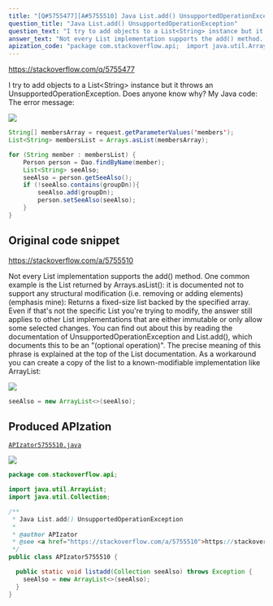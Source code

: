 ```yaml
---
title: "[Q#5755477][A#5755510] Java List.add() UnsupportedOperationException"
question_title: "Java List.add() UnsupportedOperationException"
question_text: "I try to add objects to a List<String> instance but it throws an UnsupportedOperationException. Does anyone know why? My Java code: The error message:"
answer_text: "Not every List implementation supports the add() method. One common example is the List returned by Arrays.asList(): it is documented not to support any structural modification (i.e. removing or adding elements) (emphasis mine): Returns a fixed-size list backed by the specified array. Even if that's not the specific List you're trying to modify, the answer still applies to other List implementations that are either immutable or only allow some selected changes. You can find out about this by reading the documentation of UnsupportedOperationException and List.add(), which documents this to be an \"(optional operation)\". The precise meaning of this phrase is explained at the top of the List documentation. As a workaround you can create a copy of the list to a known-modifiable implementation like ArrayList:"
apization_code: "package com.stackoverflow.api;  import java.util.ArrayList; import java.util.Collection;  /**  * Java List.add() UnsupportedOperationException  *  * @author APIzator  * @see <a href=\"https://stackoverflow.com/a/5755510\">https://stackoverflow.com/a/5755510</a>  */ public class APIzator5755510 {    public static void listadd(Collection seeAlso) throws Exception {     seeAlso = new ArrayList<>(seeAlso);   } }"
---
```


https://stackoverflow.com/q/5755477

I try to add objects to a List&lt;String&gt; instance but it throws an UnsupportedOperationException.
Does anyone know why?
My Java code:
The error message:


<div class="code-logo"><img src="/stackoverflow.png" /></div>

```java
String[] membersArray = request.getParameterValues('members');
List<String> membersList = Arrays.asList(membersArray);

for (String member : membersList) {
    Person person = Dao.findByName(member);
    List<String> seeAlso;
    seeAlso = person.getSeeAlso();
    if (!seeAlso.contains(groupDn)){
        seeAlso.add(groupDn);
        person.setSeeAlso(seeAlso);
    }
}
```


## Original code snippet

https://stackoverflow.com/a/5755510

Not every List implementation supports the add() method.
One common example is the List returned by Arrays.asList(): it is documented not to support any structural modification (i.e. removing or adding elements) (emphasis mine):
Returns a fixed-size list backed by the specified array.
Even if that&#x27;s not the specific List you&#x27;re trying to modify, the answer still applies to other List implementations that are either immutable or only allow some selected changes.
You can find out about this by reading the documentation of UnsupportedOperationException and List.add(), which documents this to be an &quot;(optional operation)&quot;. The precise meaning of this phrase is explained at the top of the List documentation.
As a workaround you can create a copy of the list to a known-modifiable implementation like ArrayList:

<div class="code-logo"><img src="/stackoverflow.png" /></div>

```java
seeAlso = new ArrayList<>(seeAlso);
```

## Produced APIzation

[`APIzator5755510.java`](https://github.com/blind-papers/apization-temp-data/raw/main/search/APIzator5755510.java)

<div class="code-logo"><img src="/apizator.png" /></div>

```java
package com.stackoverflow.api;

import java.util.ArrayList;
import java.util.Collection;

/**
 * Java List.add() UnsupportedOperationException
 *
 * @author APIzator
 * @see <a href="https://stackoverflow.com/a/5755510">https://stackoverflow.com/a/5755510</a>
 */
public class APIzator5755510 {

  public static void listadd(Collection seeAlso) throws Exception {
    seeAlso = new ArrayList<>(seeAlso);
  }
}

```